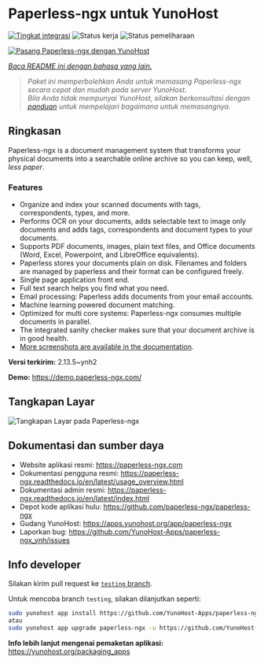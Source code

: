 <!--
N.B.: README ini dibuat secara otomatis oleh <https://github.com/YunoHost/apps/tree/master/tools/readme_generator>
Ini TIDAK boleh diedit dengan tangan.
-->

# Paperless-ngx untuk YunoHost

[![Tingkat integrasi](https://apps.yunohost.org/badge/integration/paperless-ngx)](https://ci-apps.yunohost.org/ci/apps/paperless-ngx/)
![Status kerja](https://apps.yunohost.org/badge/state/paperless-ngx)
![Status pemeliharaan](https://apps.yunohost.org/badge/maintained/paperless-ngx)

[![Pasang Paperless-ngx dengan YunoHost](https://install-app.yunohost.org/install-with-yunohost.svg)](https://install-app.yunohost.org/?app=paperless-ngx)

*[Baca README ini dengan bahasa yang lain.](./ALL_README.md)*

> *Paket ini memperbolehkan Anda untuk memasang Paperless-ngx secara cepat dan mudah pada server YunoHost.*  
> *Bila Anda tidak mempunyai YunoHost, silakan berkonsultasi dengan [panduan](https://yunohost.org/install) untuk mempelajari bagaimana untuk memasangnya.*

## Ringkasan

Paperless-ngx is a document management system that transforms your physical documents into a searchable online archive so you can keep, well, *less paper*.

### Features

* Organize and index your scanned documents with tags, correspondents, types, and more.
* Performs OCR on your documents, adds selectable text to image only documents and adds tags, correspondents and document types to your documents.
* Supports PDF documents, images, plain text files, and Office documents (Word, Excel, Powerpoint, and LibreOffice equivalents).
* Paperless stores your documents plain on disk. Filenames and folders are managed by paperless and their format can be configured freely.
* Single page application front end.
* Full text search helps you find what you need.
* Email processing: Paperless adds documents from your email accounts.
* Machine learning powered document matching.
* Optimized for multi core systems: Paperless-ngx consumes multiple documents in parallel.
* The integrated sanity checker makes sure that your document archive is in good health.
* [More screenshots are available in the documentation](https://paperless-ngx.readthedocs.io/en/latest/screenshots.html).


**Versi terkirim:** 2.13.5~ynh2

**Demo:** <https://demo.paperless-ngx.com/>

## Tangkapan Layar

![Tangkapan Layar pada Paperless-ngx](./doc/screenshots/documents-wchrome-dark.png)

## Dokumentasi dan sumber daya

- Website aplikasi resmi: <https://paperless-ngx.com>
- Dokumentasi pengguna resmi: <https://paperless-ngx.readthedocs.io/en/latest/usage_overview.html>
- Dokumentasi admin resmi: <https://paperless-ngx.readthedocs.io/en/latest/index.html>
- Depot kode aplikasi hulu: <https://github.com/paperless-ngx/paperless-ngx>
- Gudang YunoHost: <https://apps.yunohost.org/app/paperless-ngx>
- Laporkan bug: <https://github.com/YunoHost-Apps/paperless-ngx_ynh/issues>

## Info developer

Silakan kirim pull request ke [`testing` branch](https://github.com/YunoHost-Apps/paperless-ngx_ynh/tree/testing).

Untuk mencoba branch `testing`, silakan dilanjutkan seperti:

```bash
sudo yunohost app install https://github.com/YunoHost-Apps/paperless-ngx_ynh/tree/testing --debug
atau
sudo yunohost app upgrade paperless-ngx -u https://github.com/YunoHost-Apps/paperless-ngx_ynh/tree/testing --debug
```

**Info lebih lanjut mengenai pemaketan aplikasi:** <https://yunohost.org/packaging_apps>
